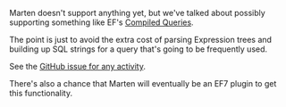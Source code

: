 <!--Title:Compiled Queries-->
<!--Url:saved_queries-->

Marten doesn't support anything yet, but we've talked about possibly supporting something like EF's [Compiled Queries](https://msdn.microsoft.com/library/bb896297(v=vs.100).aspx).

The point is just to avoid the extra cost of parsing Expression trees and building up SQL strings for a query that's going to be frequently used.

See the [GitHub issue for any activity](https://github.com/JasperFx/Marten/issues/25).

There's also a chance that Marten will eventually be an EF7 plugin to get this functionality.
